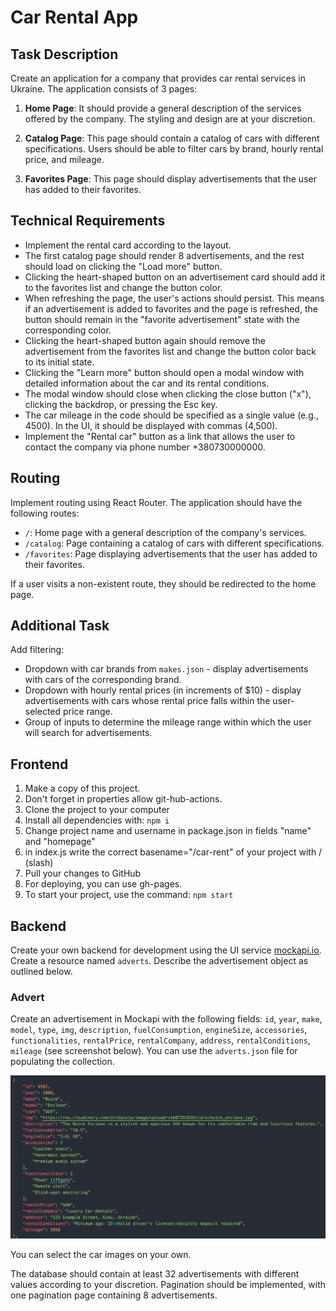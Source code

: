 # Car Rental App

## Task Description

Create an application for a company that provides car rental services in Ukraine. The application consists of 3 pages:

1. **Home Page**: It should provide a general description of the services offered by the company. The styling and design are at your discretion.

2. **Catalog Page**: This page should contain a catalog of cars with different specifications. Users should be able to filter cars by brand, hourly rental price, and mileage.

3. **Favorites Page**: This page should display advertisements that the user has added to their favorites.

## Technical Requirements

- Implement the rental card according to the layout.
- The first catalog page should render 8 advertisements, and the rest should load on clicking the "Load more" button.
- Clicking the heart-shaped button on an advertisement card should add it to the favorites list and change the button color.
- When refreshing the page, the user's actions should persist. This means if an advertisement is added to favorites and the page is refreshed, the button should remain in the "favorite advertisement" state with the corresponding color.
- Clicking the heart-shaped button again should remove the advertisement from the favorites list and change the button color back to its initial state.
- Clicking the "Learn more" button should open a modal window with detailed information about the car and its rental conditions.
- The modal window should close when clicking the close button ("x"), clicking the backdrop, or pressing the Esc key.
- The car mileage in the code should be specified as a single value (e.g., 4500). In the UI, it should be displayed with commas (4,500).
- Implement the "Rental car" button as a link that allows the user to contact the company via phone number +380730000000.

## Routing

Implement routing using React Router. The application should have the following routes:

- `/`: Home page with a general description of the company's services.
- `/catalog`: Page containing a catalog of cars with different specifications.
- `/favorites`: Page displaying advertisements that the user has added to their favorites.

If a user visits a non-existent route, they should be redirected to the home page.

## Additional Task

Add filtering:

- Dropdown with car brands from `makes.json` - display advertisements with cars of the corresponding brand.
- Dropdown with hourly rental prices (in increments of $10) - display advertisements with cars whose rental price falls within the user-selected price range.
- Group of inputs to determine the mileage range within which the user will search for advertisements.

## Frontend

1. Make a copy of this project.
2. Don't forget in properties allow git-hub-actions.
3. Clone the project to your computer
4. Install all dependencies with: `npm i`
5. Change project name and username in package.json in fields "name" and
   "homepage"
6. in index.js write the correct basename="/car-rent" of your project with /
   (slash)
7. Pull your changes to GitHub
8. For deploying, you can use gh-pages.
9. To start your project, use the command: `npm start`

## Backend

Create your own backend for development using the UI service [mockapi.io](https://mockapi.io/). Create a resource named `adverts`. Describe the advertisement object as outlined below.

### Advert

Create an advertisement in Mockapi with the following fields: `id`, `year`, `make`, `model`, `type`, `img`, `description`, `fuelConsumption`, `engineSize`, `accessories`, `functionalities`, `rentalPrice`, `rentalCompany`, `address`, `rentalConditions`, `mileage` (see screenshot below). You can use the `adverts.json` file for populating the collection.

![Insert screenshot here](./src/images/screenshot-adverts.png)

You can select the car images on your own.

The database should contain at least 32 advertisements with different values according to your discretion. Pagination should be implemented, with one pagination page containing 8 advertisements.